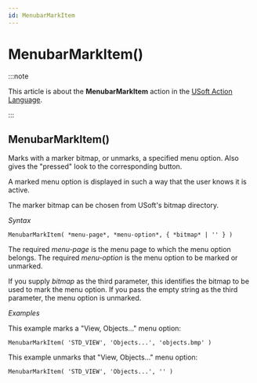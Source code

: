 ```yaml
---
id: MenubarMarkItem
---
```


# MenubarMarkItem()




:::note

This article is about the **MenubarMarkItem** action in the [USoft Action Language](/Task_flow/Action_Language_reference/USoft_Action_Language.md).

:::

## **MenubarMarkItem()**

Marks with a marker bitmap, or unmarks, a specified menu option. Also gives the "pressed" look to the corresponding button.

A marked menu option is displayed in such a way that the user knows it is active.

The marker bitmap can be chosen from USoft's bitmap directory.

*Syntax*

```
MenubarMarkItem( *menu-page*, *menu-option*, { *bitmap* | '' } )
```

The required *menu-page* is the menu page to which the menu option belongs. The required *menu-option* is the menu option to be marked or unmarked.

If you supply *bitmap* as the third parameter, this identifies the bitmap to be used to mark the menu option. If you pass the empty string as the third parameter, the menu option is unmarked.

*Examples*

This example marks a "View, Objects..." menu option:

```
MenubarMarkItem( 'STD_VIEW', 'Objects...', 'objects.bmp' )
```

This example unmarks that "View, Objects..." menu option:

```
MenubarMarkItem( 'STD_VIEW', 'Objects...', '' )
```

 